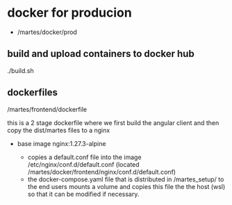 # docker for producion

- /martes/docker/prod

## build and upload containers to docker hub
./build.sh <versionnumber>

## dockerfiles

/martes/frontend/dockerfile

this is a 2 stage dockerfile where we first build the angular client and then copy the dist/martes files to a nginx 

- base image
    nginx:1.27.3-alpine

    - copies a default.conf file into the image /etc/nginx/conf.d/default.conf (located /martes/docker/frontend/nginx/conf.d/default.conf)
    - the docker-compose.yaml file that is distributed in /martes_setup/ to the end users mounts a volume and copies this file the the host (wsl) so that it can be modified if necessary.